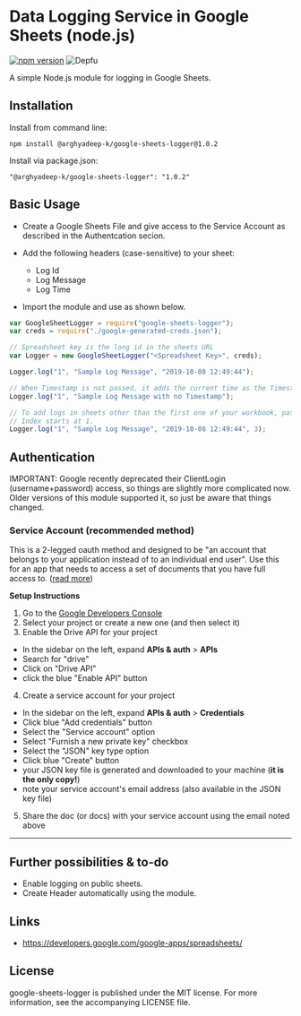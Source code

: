 # Data Logging Service in Google Sheets (node.js)

[![npm version](https://badge.fury.io/js/google-sheets-logger.svg)](https://badge.fury.io/js/google-sheets-logger)
![Depfu](https://img.shields.io/depfu/arghyadeep-k/google-sheets-logger)

A simple Node.js module for logging in Google Sheets.

## Installation

Install from command line:

`npm install @arghyadeep-k/google-sheets-logger@1.0.2`

Install via package.json:

`"@arghyadeep-k/google-sheets-logger": "1.0.2"`

## Basic Usage

- Create a Google Sheets File and give access to the Service Account as described in the Authentcation secion.
- Add the following headers (case-sensitive) to your sheet:

  - Log Id
  - Log Message
  - Log Time

- Import the module and use as shown below.

```javascript
var GoogleSheetLogger = require("google-sheets-logger");
var creds = require("./google-generated-creds.json");

// Spreadsheet key is the long id in the sheets URL
var Logger = new GoogleSheetLogger("<Spreadsheet Key>", creds);

Logger.log("1", "Sample Log Message", "2019-10-08 12:49:44");

// When Timestamp is not passed, it adds the current time as the Timestamp of the Log Message by default.
Logger.log("1", "Sample Log Message with no Timestamp");

// To add logs in sheets other than the first one of your workbook, pass the sheet index as the 4th argument.
// Index starts at 1.
Logger.log("1", "Sample Log Message", "2019-10-08 12:49:44", 3);
```

## Authentication

IMPORTANT: Google recently deprecated their ClientLogin (username+password)
access, so things are slightly more complicated now. Older versions of this
module supported it, so just be aware that things changed.

### Service Account (recommended method)

This is a 2-legged oauth method and designed to be "an account that belongs to your application instead of to an individual end user".
Use this for an app that needs to access a set of documents that you have full access to.
([read more](https://developers.google.com/identity/protocols/OAuth2ServiceAccount))

**Setup Instructions**

1. Go to the [Google Developers Console](https://console.developers.google.com/project)
2. Select your project or create a new one (and then select it)
3. Enable the Drive API for your project

- In the sidebar on the left, expand **APIs & auth** > **APIs**
- Search for "drive"
- Click on "Drive API"
- click the blue "Enable API" button

4. Create a service account for your project

- In the sidebar on the left, expand **APIs & auth** > **Credentials**
- Click blue "Add credentials" button
- Select the "Service account" option
- Select "Furnish a new private key" checkbox
- Select the "JSON" key type option
- Click blue "Create" button
- your JSON key file is generated and downloaded to your machine (**it is the only copy!**)
- note your service account's email address (also available in the JSON key file)

5. Share the doc (or docs) with your service account using the email noted above

---

## Further possibilities & to-do

- Enable logging on public sheets.
- Create Header automatically using the module.

## Links

- <https://developers.google.com/google-apps/spreadsheets/>

## License

google-sheets-logger is published under the MIT license. For more information, see the accompanying LICENSE file.
